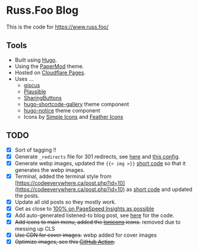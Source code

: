 # Russ.Foo Blog

This is the code for https://www.russ.foo/

## Tools

- Built using [Hugo](https://gohugo.io/).
- Using the [PaperMod](https://github.com/adityatelange/hugo-PaperMod) theme.
- Hosted on [Cloudflare Pages](https://pages.cloudflare.com/).
- Uses ...
    - [giscus](https://giscus.app)
    - [Plausible](https://plausible.io)
    - [SharingButtons](https://sharingbuttons.io)
    - [hugo-shortcode-gallery](https://github.com/mfg92/hugo-shortcode-gallery) theme component
    - [hugo-notice](https://github.com/martignoni/hugo-notice) theme component
    - Icons by [Simple Icons](https://simpleicons.org/) and [Feather Icons](https://feathericons.com)

## TODO

- [x] Sort of tagging !!
- [x] Generate `_redirects` file for 301 redirects, see [here](https://github.com/russmckendrick/blog/blob/main/layouts/_default/home._redirects) and [this config](https://github.com/russmckendrick/blog/blob/2435118e406b146fc1934602b28ac71fa0d199de/config.yml#L151-L163).
- [x] Generate webp images, updated the `{{< img >}}` [short code](https://github.com/russmckendrick/blog/blob/main/layouts/shortcodes/img.html) so that it generates the webp images.
- [x] Terminal, added the terminal style from [https://codeeverywhere.ca/post.php?id=10](https://codeeverywhere.ca/post.php?id=10) as [short code](https://github.com/russmckendrick/blog/blob/main/layouts/shortcodes/terminal.html) and updated the posts.
- [x] Update all old posts so they mostly work.
- [x] Get as close to [100% on PageSpeed Insights as possible](https://pagespeed.web.dev/report?url=https%3A%2F%2Fwww.mediaglasses.blog%2F&form_factor=mobile)
- [x] Add auto-generated listened-to blog post, see [here](https://github.com/russmckendrick/blog/blob/main/generate_blog_post.py) for the code.
- [x] ~~Add icons to main menu, added the [Ionicons](https://ionic.io/ionicons) icons.~~ removed due to messing up CLS
- [x] ~~Use CDN for cover images.~~ webp added for cover images
- [x] ~~Optimize images, see this [GitHub Action](https://github.com/russmckendrick/blog/blob/main/.github/workflows/calibreapp-image-actions.yml).~~
